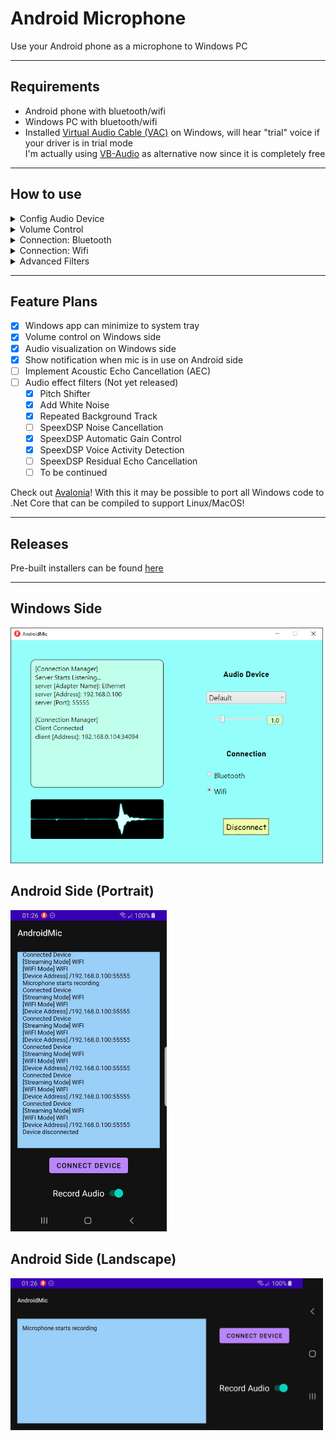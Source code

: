 # Android Microphone

Use your Android phone as a microphone to Windows PC

------

## Requirements  
* Android phone with bluetooth/wifi  
* Windows PC with bluetooth/wifi  
* Installed [Virtual Audio Cable (VAC)](https://vac.muzychenko.net/en/) on Windows, will hear "trial" voice if your driver is in trial mode  
  I'm actually using [VB-Audio](https://vb-audio.com/Cable/) as alternative now since it is completely free  

------

## How to use  

<details>
<summary>Config Audio Device</summary>

1. Run Windows side app  
2. Select audio speaker from drop down list to the one that VB created  
   <img src="Assets/sound_config1.png" width="300" alt="sound config1">  
3. Use the corresponding microphone created by VB  
   <img src="Assets/sound_config2.png" width="300" alt="sound config2">  
4. In `Properties` of both, make sure both set default format to following:  
   <img src="Assets/sound_config4.png" width="300" alt="sound config4">  
5. For speaker, click `Configure Speakers` and set channel to `Mono`:  
   <img src="Assets/sound_config3.png" width="300" alt="sound config3">  
6. For microphone, click `Properties` and set following:  
   <img src="Assets/sound_config5.png" width="300" alt="sound config5">

On my machine, this setup has the lowest delay and best sound quality. VB is not optimized as hardware devices, so these configurations are important for audio.

</details>

<details>
<summary>Volume Control</summary>

1. Run Windows side app  
2. Drag slider to control volune  

</details>

<details>
<summary>Connection: Bluetooth</summary>

1. Make sure PC and phone are paired once  
2. Check `Bluetooth` button on Windows app  
3. Click `Connect` on Windows app to start server  
4. Click `Connect` on Android app to connect  
5. Tap `Record Audio` on Android app to start transferring audio  

</details>

<details>
<summary>Connection: Wifi</summary>

1. Make sure PC and phone are under the same network  
   1. Can be under the same router with Wifi  
   2. Can have PC connected to ethernet of the same router  
   3. Can have PC connected to phone by cable and enable USB tethering on phone  
   4. USB tethering may not work if it is not the first available network  
2. Click `Connect` on Windows app to start server  
3. Click `Connect` on Android app to connect  
4. Enter `IP` and `Port` (displayed on Windows side) on Android app  
5. Tap `Record Audio` on Android app to start transferring audio  

</details>

<details>
<summary>Advanced Filters</summary>

1. Run Windows side app  
2. Connect phone to app  
3. Click `Advanced Effects` to open advanced settings window  
4. Expand a filter and check `enabled` to test effects  

__Pitch Shifter__:  
* Slider controls pitch shift factor  

__White Noise__:  
* Slider controls the noise strength  

__Repeat Track__:  
* Check `Repeat` to enable looped audio track  
* Slider controls audio track volume strength  
* `Select File` to select an audio file to play  

__SpeexDSP Filters__:  
* Check corresponding filters to enable/disable   

</details>

------

## Feature Plans  

- [x] Windows app can minimize to system tray  
- [x] Volume control on Windows side  
- [x] Audio visualization on Windows side  
- [x] Show notification when mic is in use on Android side  
- [ ] Implement Acoustic Echo Cancellation (AEC)  
- [ ] Audio effect filters (Not yet released)  
  - [x] Pitch Shifter  
  - [x] Add White Noise  
  - [x] Repeated Background Track  
  - [ ] SpeexDSP Noise Cancellation  
  - [x] SpeexDSP Automatic Gain Control  
  - [x] SpeexDSP Voice Activity Detection  
  - [ ] SpeexDSP Residual Echo Cancellation  
  - [ ] To be continued  

Check out [Avalonia](https://github.com/AvaloniaUI/Avalonia)! With this it may be possible to port all Windows code to .Net Core that can be compiled to support Linux/MacOS!

------

## Releases

Pre-built installers can be found [here](https://github.com/teamclouday/AndroidMic/releases)  


------

## Windows Side

<img src="Assets/p1.png" width="500" alt="Windows Side">

## Android Side (Portrait)

<img src="Assets/p2.jpg" width="250" alt="Android Side">

## Android Side (Landscape)

<img src="Assets/p3.jpg" width="500" alt="Android Side">

